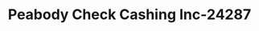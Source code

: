 ---
f_zip-code: 1830
f_state-code: MA
title: Peabody Check Cashing Inc-24287
f_phone: 978-372-9339
f_city-only: Main Street Haverhil
f_address: 280 Main Street Haverhil
f_location-unique-id: '24287'
slug: peabody-check-cashing-inc-24287
updated-on: '2024-05-30T13:46:58.046Z'
created-on: '2024-05-30T13:36:59.803Z'
published-on: '2024-05-30T13:54:32.469Z'
f_city-state: cms/city/main-street-haverhil-ma.md
f_company: cms/company/peabody-check-cashing-inc.md
f_state: cms/state/massachusetts.md
layout: '[payday-loan].html'
tags: payday-loan
---